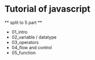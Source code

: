 # Tutorial of javascript

** split to 5 part **

* 01_intro
* 02_variable / datatype
* 03_operators
* 04_flow and control
* 05_function

